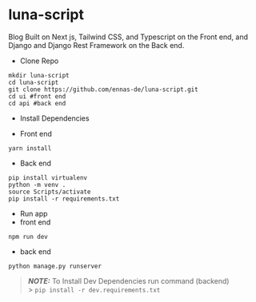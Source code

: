 # luna-script

Blog Built on Next js, Tailwind CSS, and Typescript on the Front end, and Django and Django Rest Framework on the Back end.

- Clone Repo

```
mkdir luna-script
cd luna-script
git clone https://github.com/ennas-de/luna-script.git
cd ui #front end
cd api #back end
```

- Install Dependencies

- Front end

```
yarn install
```

- Back end

```
pip install virtualenv
python -m venv .
source Scripts/activate
pip install -r requirements.txt
```

- Run app
- front end

```
npm run dev
```

- back end

```
python manage.py runserver
```

> **_NOTE:_** To Install Dev Dependencies run command (backend) <br/> > `pip install -r dev.requirements.txt`
